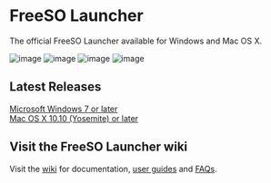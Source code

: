 # FreeSO Launcher
The official FreeSO Launcher available for Windows and Mac OS X.

![image](https://i.imgur.com/uRjWpfq.png)
![image](https://i.imgur.com/59YUj54.png)
![image](https://i.imgur.com/dPRDgHh.jpg)
![image](https://i.imgur.com/F5t1tf0.png)

## Latest Releases
[Microsoft Windows 7 or later](https://beta.freeso.org/FreeSO%20Launcher%20Setup.exe) <br/>
[Mac OS X 10.10 (Yosemite) or later](https://beta.freeso.org/fsolauncher.dmg)

## Visit the FreeSO Launcher wiki
Visit the [wiki](https://github.com/ItsSim/fsolauncher/wiki) for documentation, [user guides](https://github.com/ItsSim/fsolauncher/wiki/Using-FreeSO-Launcher) and [FAQs](https://github.com/ItsSim/fsolauncher/wiki/FAQ).
